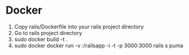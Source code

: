 Docker
======

1) Copy rails/Dockerfile into your rails project directory <br>
2) Go to rails project directory <br>
3) sudo docker build -t <image-name> . <br>
4) sudo docker docker run -v <rails-project-path>:/railsapp -i -t -p 3000:3000 <image-name> rails s puma <br>

